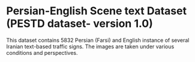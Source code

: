 # Persian-English Scene text Dataset (PESTD dataset- version 1.0)

This dataset contains 5832 Persian (Farsi) and English instance of several Iranian text-based traffic signs. The images are taken under various conditions and perspectives. 

